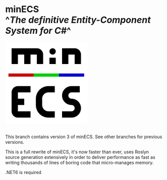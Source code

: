 # minECS <br/> ^*The definitive Entity-Component System for C#*^ 
![minECS Logo](minECS.png) 

## 

This branch contains version 3 of minECS. See other branches for previous versions.

This is a full rewrite of minECS, it's now faster than ever, uses Roslyn source generation extensively in order to deliver performance as fast as writing thousands of lines of boring code that micro-manages memory.

.NET6 is required


